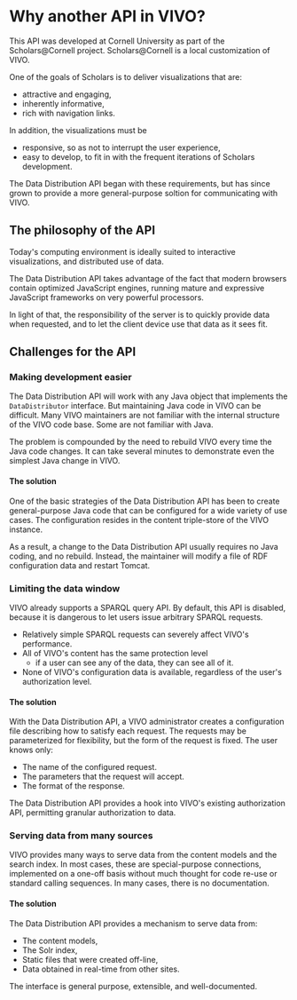# Why another API in VIVO?

This API was developed at Cornell University as part of the Scholars@Cornell 
project. Scholars@Cornell is a local customization of VIVO.

One of the goals of Scholars is to deliver visualizations that are:

* attractive and engaging,
* inherently informative,
* rich with navigation links.

In addition, the visualizations must be 

* responsive, so as not to interrupt the user experience,
* easy to develop, to fit in with the frequent iterations of Scholars development.

The Data Distribution API began with these requirements, but has since grown to provide a more general-purpose soltion for communicating with VIVO.

## The philosophy of the API
Today's computing environment is ideally suited to interactive visualizations, and distributed use of data.

The Data Distribution API takes advantage of the fact that modern browsers contain optimized JavaScript engines, running mature and expressive JavaScript frameworks on very powerful processors.

In light of that, the responsibility of the server is to quickly provide data when requested, and to let the client device use that data as it sees fit.

## Challenges for the API

### Making development easier

The Data Distribution API will work with any Java object that implements the `DataDistributor` interface. But maintaining Java code in VIVO can be difficult. Many VIVO maintainers are not familiar with the internal structure of the VIVO code base. Some are not familiar with Java.

The problem is compounded by the need to rebuild VIVO every time the Java code changes. It can take several minutes to demonstrate even the simplest Java change in VIVO.

#### The solution

One of the basic strategies of the Data Distribution API has been to create general-purpose Java code that can be configured for a wide variety of use cases. The configuration resides in the content triple-store of the VIVO instance.

As a result, a change to the Data Distribution API usually requires no Java coding, and no rebuild. Instead, the maintainer will modify a file of RDF configuration data and restart Tomcat.

### Limiting the data window

VIVO already supports a SPARQL query API. By default, this API is disabled, 
because it is dangerous to let users issue arbitrary SPARQL requests.

* Relatively simple SPARQL requests can severely affect VIVO's performance.
* All of VIVO's content has the same protection level
	* if a user can see any of the data, they can see all of it.
* None of VIVO's configuration data is available, regardless of the user's authorization level.

#### The solution

With the Data Distribution API, a VIVO administrator creates a configuration file describing how to satisfy each request. 
The requests may be parameterized for flexibility, but the form of the request is fixed. The user knows only:

* The name of the configured request.
* The parameters that the request will accept.
* The format of the response.

The Data Distribution API provides a hook into VIVO's existing authorization API, permitting granular authorization to data.

### Serving data from many sources

VIVO provides many ways to serve data from the content models and the search index. In most cases, these are special-purpose connections, implemented on a one-off basis without much thought for code re-use or standard calling sequences. In many cases, there is no documentation.

#### The solution

The Data Distribution API provides a mechanism to serve data from:

* The content models,
* The Solr index,
* Static files that were created off-line,
* Data obtained in real-time from other sites.

The interface is general purpose, extensible, and well-documented.
